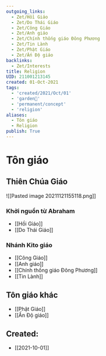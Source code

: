 ```yaml
---
outgoing_links:
  - Zet/Hồi Giáo
  - Zet/Do Thái Giáo
  - Zet/Công Giáo
  - Zet/Anh giáo
  - Zet/Chính thống giáo Đông Phương
  - Zet/Tin Lành
  - Zet/Phật Giáo
  - Zet/Ấn Độ giáo
backlinks:
  - Zet/Interests
title: Religion
UID: 211001213145
created: 01-Oct-2021
tags:
  - 'created/2021/Oct/01'
  - 'garden🏡'
  - 'permanent/concept'
  - 'religion'
aliases:
  - Tôn giáo
  - Religion
publish: True
---
```

# Tôn giáo

## Thiên Chúa Giáo

![[Pasted image 20211121155118.png]]

### Khởi nguồn từ Abraham
- [[Hồi Giáo]]
- [[Do Thái Giáo]]

### Nhánh Kito giáo
- [[Công Giáo]]
- [[Anh giáo]]
- [[Chính thống giáo Đông Phương]]
- [[Tin Lành]]



## Tôn giáo khác
- [[Phật Giáo]]
- [[Ấn Độ giáo]]


## Created:
- [[2021-10-01]]
